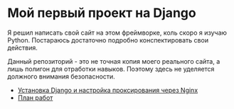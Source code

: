 # Мой первый проект на Django

Я решил написать свой сайт на этом фреймворке, коль скоро я изучаю Python. Постараюсь достаточно подробно конспектировать свои действия.

Данный репозиторий - это не точная копия моего реального сайта, а лишь полигон для отработки навыков. Поэтому здесь не уделяется должного внимания безопасности.

+ [Установка Django и настройка проксирования через Nginx](00_summary/000_install_and_settings.md)
+ [План работ](00_summary/001_plan.md)